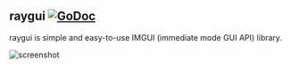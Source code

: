 ## raygui [![GoDoc](https://godoc.org/github.com/icodealot/raylib-go-headless/raygui?status.svg)](https://godoc.org/github.com/icodealot/raylib-go-headless/raygui)

raygui is simple and easy-to-use IMGUI (immediate mode GUI API) library.

![screenshot](https://goo.gl/ieeaLj)
